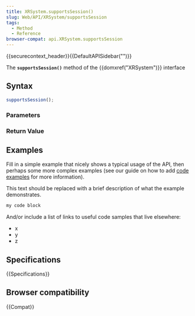 ```yaml
---
title: XRSystem.supportsSession()
slug: Web/API/XRSystem/supportsSession
tags:
  - Method
  - Reference
browser-compat: api.XRSystem.supportsSession
---
```

{{securecontext_header}}{{DefaultAPISidebar("")}}

The **`supportsSession()`** method of the {{domxref("XRSystem")}} interface 

## Syntax

```js
supportsSession();
```

### Parameters



### Return Value



## Examples

Fill in a simple example that nicely shows a typical usage of the API, then perhaps some more complex examples (see our guide on how to add [code examples](/en-US/docs/MDN/Contribute/Structures/Code_examples) for more information).

This text should be replaced with a brief description of what the example demonstrates.

```js
my code block
```

And/or include a list of links to useful code samples that live elsewhere:

*   x
*   y
*   z

## Specifications

{{Specifications}}

## Browser compatibility

{{Compat}}

